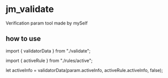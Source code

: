 # jm_validate
Verification param tool made by mySelf
## how to use
import { validatorData } from "./validate";

import { activeRule } from "./rules/active";

let activeInfo = validatorData(param.activeInfo, activeRule.activeInfo, false);
